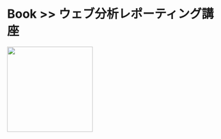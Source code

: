 # Book >> ウェブ分析レポーティング講座

<img src="https://cover.openbd.jp/9784798125923.jpg" style="width: 200px"/>